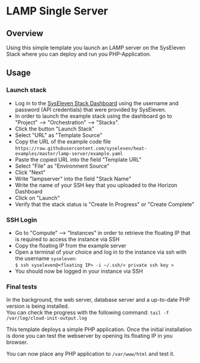 # LAMP Single Server

## Overview

Using this simple template you launch an LAMP server on the SysEleven Stack where you can deploy and run you PHP-Application.

## Usage

### Launch stack

* Log in to the [SysEleven Stack Dashboard](https://dashboard.cloud.syseleven.net) using the username and password (API credentials) that were provided by SysEleven. 
* In order to launch the example stack using the dashboard go to "Project" --> "Orchestration" --> "Stacks".  
* Click the button "Launch Stack"
* Select "URL" as "Template Source"
* Copy the URL of the example code file `https://raw.githubusercontent.com/syseleven/heat-examples/master/lamp-server/example.yaml`
* Paste the copied URL into the field "Template URL"
* Select "File" as "Environment Source"  
* Click "Next"
* Write "lampserver" into the field "Stack Name"
* Write the name of your SSH key that you uploaded to the Horizon Dashboard
* Click on "Launch"  
* Verify that the stack status is "Create In Progress" or "Create Complete"  

### SSH Login

* Go to "Compute" --> "Instances" in order to retrieve the floating IP that is required to access the instance via SSH  
* Copy the floating IP from the example server  
* Open a terminal of your choice and log in to the instance via ssh with the username `syseleven`:  
`$ ssh syseleven@<floating IP> -i ~/.ssh/< private ssh key >`
* You should now be logged in your instance via SSH  

### Final tests

In the background, the web server, database server and a up-to-date PHP version is being installed.  
You can check the progress with the following command: `tail -f /var/log/cloud-init-output.log`

This template deploys a simple PHP application. Once the initial installation
is done you can test the webserver by opening its floating IP in you browser.

You can now place any PHP application to `/var/www/html` and test it.


